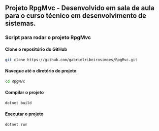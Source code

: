 ## Projeto RpgMvc - Desenvolvido em sala de aula para o curso técnico em desenvolvimento de sistemas.
### Script para rodar o projeto RpgMvc

#### Clone o repositório do GitHub
```bash
git clone https://github.com/gabrielribeirosimoes/RpgMvc.git
```

#### Navegue até o diretório do projeto
```bash
cd RpgMvc
```

#### Compilar o projeto
```bash
dotnet build
```

#### Executar o projeto
```bash
dotnet run
```
